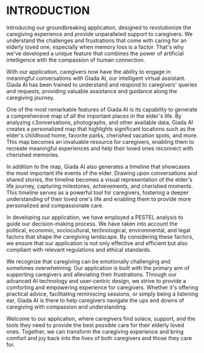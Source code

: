 # INTRODUCTION

Introducing our groundbreaking application, designed to revolutionize the caregiving experience and provide unparalleled support to caregivers. We understand the challenges and frustrations that come with caring for an elderly loved one, especially when memory loss is a factor. That's why we've developed a unique feature that combines the power of artificial intelligence with the compassion of human connection.

With our application, caregivers now have the ability to engage in meaningful conversations with Giada AI, our intelligent virtual assistant. Giada AI has been trained to understand and respond to caregivers' queries and requests, providing valuable assistance and guidance along the caregiving journey.

One of the most remarkable features of Giada AI is its capability to generate a comprehensive map of all the important places in the elder's life. By analyzing c3onversations, photographs, and other available data, Giada AI creates a personalized map that highlights significant locations such as the elder's childhood home, favorite parks, cherished vacation spots, and more. This map becomes an invaluable resource for caregivers, enabling them to recreate meaningful experiences and help their loved ones reconnect with cherished memories.

In addition to the map, Giada AI also generates a timeline that showcases the most important life events of the elder. Drawing upon conversations and shared stories, the timeline becomes a visual representation of the elder's life journey, capturing milestones, achievements, and cherished moments. This timeline serves as a powerful tool for caregivers, fostering a deeper understanding of their loved one's life and enabling them to provide more personalized and compassionate care.

In developing our application, we have employed a PESTEL analysis to guide our decision-making process. We have taken into account the political, economic, sociocultural, technological, environmental, and legal factors that shape the caregiving landscape. By considering these factors, we ensure that our application is not only effective and efficient but also compliant with relevant regulations and ethical standards.

We recognize that caregiving can be emotionally challenging and sometimes overwhelming. Our application is built with the primary aim of supporting caregivers and alleviating their frustrations. Through our advanced AI technology and user-centric design, we strive to provide a comforting and empowering experience for caregivers. Whether it's offering practical advice, facilitating reminiscing sessions, or simply being a listening ear, Giada AI is there to help caregivers navigate the ups and downs of caregiving with compassion and understanding.

Welcome to our application, where caregivers find solace, support, and the tools they need to provide the best possible care for their elderly loved ones. Together, we can transform the caregiving experience and bring comfort and joy back into the lives of both caregivers and those they care for.
